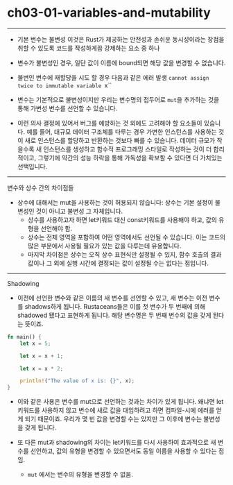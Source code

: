 # ch03-01-variables-and-mutability

---

- 기본 변수는 불변성
  이것은 Rust가 제공하는 안전성과 손쉬운 동시성이라는 장점을 취할 수 있도록 코드를 작성하게끔 강제하는 요소 중 하나

- 변수가 불변성인 경우, 일단 값이 이름에 bound되면 해당 값을 변경할 수 없습니다.

- 불변인 변수에 재할당을 시도 할 경우 다음과 같은 에러 발생
  `cannot assign twice to immutable variable `x``

- 변수는 기본적으로 불변성이지만 우리는 변수명의 접두어로 `mut`을 추가하는 것을 통해 가변성 변수를 선언할 수 있습니다.

- 이런 의사 결정에 있어서 버그를 예방하는 것 외에도 고려해야 할 요소들이 있습니다. 예를 들어, 대규모 데이터 구조체를 다루는 경우 가변한 인스턴스를 사용하는 것이 새로 인스턴스를 할당하고 반환하는 것보다 빠를 수 있습니다. 데이터 규모가 작을수록 새 인스턴스를 생성하고 함수적 프로그래밍 스타일로 작성하는 것이 더 합리적이고, 그렇기에 약간의 성능 하락을 통해 가독성을 확보할 수 있다면 더 가치있는 선택입니다.

---

변수와 상수 간의 차이점들

- 상수에 대해서는 mut을 사용하는 것이 허용되지 않습니다: 상수는 기본 설정이 불변성인 것이 아니고 불변성 그 자체입니다.
  - 상수를 사용하고자 하면 let키워드 대신 const키워드를 사용해야 하고, 값의 유형을 선언해야 함.
  - 상수는 전체 영역을 포함하여 어떤 영역에서도 선언될 수 있습니다. 이는 코드의 많은 부분에서 사용될 필요가 있는 값을 다루는데 유용합니다.
  - 마지막 차이점은 상수는 오직 상수 표현식만 설정될 수 있지, 함수 호출의 결과값이나 그 외에 실행 시간에 결정되는 값이 설정될 수는 없다는 점입니다.

---

Shadowing

- 이전에 선언한 변수와 같은 이름의 새 변수를 선언할 수 있고, 새 변수는 이전 변수를 shadows하게 됩니다. Rustaceans들은 이를 첫 변수가 두 번째에 의해 shadowed 됐다고 표현하게 됩니다. 해당 변수명은 두 번째 변수의 값을 갖게 된다는 뜻이죠.

```rust
fn main() {
    let x = 5;

    let x = x + 1;

    let x = x * 2;

    println!("The value of x is: {}", x);
}
```

- 이와 같은 사용은 변수를 mut으로 선언하는 것과는 차이가 있게 됩니다. 왜냐면 let키워드를 사용하지 않고 변수에 새로 값을 대입하려고 하면 컴파일-시에 에러를 얻게 되기 때문이죠. 우리가 몇 번 값을 변경할 수는 있지만 그 이후에 변수는 불변성을 갖게 됩니다.

- 또 다른 mut과 shadowing의 차이는 let키워드를 다시 사용하여 효과적으로 새 변수를 선언하고, 값의 유형을 변경할 수 있으면서도 동일 이름을 사용할 수 있다는 점임.
  - `mut` 에서는 변수의 유형을 변경할 수 없음.
